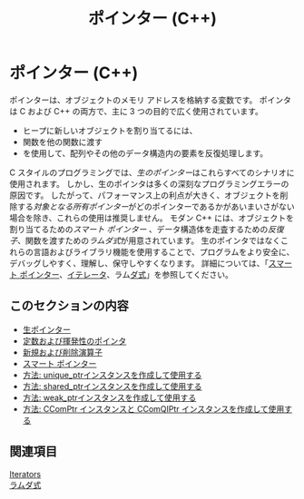 ﻿---
title: ポインター (C++)
ms.date: 11/19/2019
description: Microsoft C++ の生のポインターとスマート ポインターについて。
helpviewer_keywords:
- pointers (C++)
ms.assetid: 595387c5-8e58-4670-848f-344c7caf985e
ms.openlocfilehash: 485cee667fa288bff76fdeac7c9f229355c276d1
ms.sourcegitcommit: c123cc76bb2b6c5cde6f4c425ece420ac733bf70
ms.translationtype: MT
ms.contentlocale: ja-JP
ms.lasthandoff: 04/14/2020
ms.locfileid: "81371916"
---
# <a name="pointers-c"></a>ポインター (C++)

ポインターは、オブジェクトのメモリ アドレスを格納する変数です。 ポインタは C および C++ の両方で、主に 3 つの目的で広く使用されています。

- ヒープに新しいオブジェクトを割り当てるには、
- 関数を他の関数に渡す
- を使用して、配列やその他のデータ構造内の要素を反復処理します。

C スタイルのプログラミングでは、*生のポインター*はこれらすべてのシナリオに使用されます。 しかし、生のポインタは多くの深刻なプログラミングエラーの原因です。 したがって、パフォーマンス上の利点が大きく、オブジェクトを削除する*対象となる所有ポインター*がどのポインターであるかがあいまいさがない場合を除き、これらの使用は推奨しません。 モダン C++ には、オブジェクトを割り当てるための*スマート ポインター* 、データ構造体を走査するための*反復子*、関数を渡すための*ラムダ式*が用意されています。 生のポインタではなくこれらの言語およびライブラリ機能を使用することで、プログラムをより安全に、デバッグしやすく、理解し、保守しやすくなります。 詳細については、「[スマート ポインター](smart-pointers-modern-cpp.md)、[イテレータ](../standard-library/iterators.md)、ラム[ダ式](lambda-expressions-in-cpp.md)」を参照してください。

## <a name="in-this-section"></a>このセクションの内容

- [生ポインター](raw-pointers.md)
- [定数および揮発性のポインタ](const-and-volatile-pointers.md)
- [新規および削除演算子](new-and-delete-operators.md)
- [スマート ポインター](smart-pointers-modern-cpp.md)
- [方法: unique_ptrインスタンスを作成して使用する](how-to-create-and-use-unique-ptr-instances.md)
- [方法: shared_ptrインスタンスを作成して使用する](how-to-create-and-use-shared-ptr-instances.md)
- [方法: weak_ptrインスタンスを作成して使用する](how-to-create-and-use-weak-ptr-instances.md)
- [方法: CComPtr インスタンスと CComQIPtr インスタンスを作成して使用する](how-to-create-and-use-ccomptr-and-ccomqiptr-instances.md)

## <a name="see-also"></a>関連項目

[Iterators](../standard-library/iterators.md)</br>
[ラムダ式](lambda-expressions-in-cpp.md)
